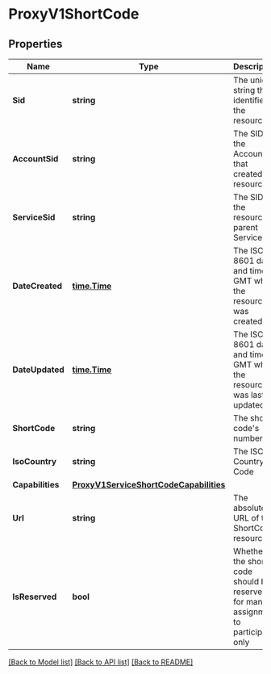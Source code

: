# ProxyV1ShortCode

## Properties

Name | Type | Description | Notes
------------ | ------------- | ------------- | -------------
**Sid** | **string** | The unique string that identifies the resource |[optional] 
**AccountSid** | **string** | The SID of the Account that created the resource |[optional] 
**ServiceSid** | **string** | The SID of the resource's parent Service |[optional] 
**DateCreated** | [**time.Time**](time.Time.md) | The ISO 8601 date and time in GMT when the resource was created |[optional] 
**DateUpdated** | [**time.Time**](time.Time.md) | The ISO 8601 date and time in GMT when the resource was last updated |[optional] 
**ShortCode** | **string** | The short code's number |[optional] 
**IsoCountry** | **string** | The ISO Country Code |[optional] 
**Capabilities** | [**ProxyV1ServiceShortCodeCapabilities**](ProxyV1ServiceShortCodeCapabilities.md) |  |[optional] 
**Url** | **string** | The absolute URL of the ShortCode resource |[optional] 
**IsReserved** | **bool** | Whether the short code should be reserved for manual assignment to participants only |[optional] 

[[Back to Model list]](../README.md#documentation-for-models) [[Back to API list]](../README.md#documentation-for-api-endpoints) [[Back to README]](../README.md)


